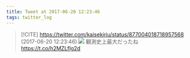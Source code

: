 ```yaml
---
title: Tweet at 2017-06-20 12:23:46
tags: twitter_log
---
```


> [!CITE] https://twitter.com/kaisekiriu/status/877004018718957568 (2017-06-20 12:23:46)
> ![](https://twitter.com/kaisekiriu/status/877004018718957568)
> 観測史上最大だったね
> https://t.co/h2MZLfIg2d
